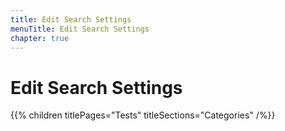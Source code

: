 ```yaml
---
title: Edit Search Settings
menuTitle: Edit Search Settings
chapter: true
---
```


# Edit Search Settings

{{% children titlePages="Tests" titleSections="Categories" /%}}